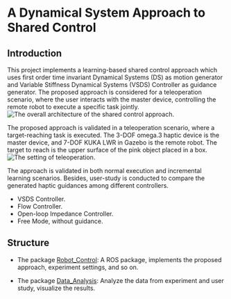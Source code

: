 # A Dynamical System Approach to Shared Control

## Introduction

This project implements a learning-based shared control approach which uses first order time invariant Dynamical Systems (DS) as motion generator and Variable Stiffness Dynamical Systems (VSDS) Controller as guidance generator. The proposed approach is considered for a teleoperation scenario, where the user interacts with the master device, controlling the remote robot to execute a specific task jointly. ![The overall architecture of the shared control approach](https://github.com/xhtsansiro/Shared_Control/blob/main/pics/Architecture_VSDS.png).

The proposed approach is validated in a teleoperation scenario, where a target-reaching task is executed. The 3-DOF omega.3 haptic device is the master device, and 7-DOF KUKA LWR in Gazebo is the remote robot. The target to reach is the upper surface of the pink object placed in a box. ![The setting of teleoperation](https://github.com/xhtsansiro/Shared_Control/blob/main/pics/teleoperation.png).

The approach is validated in both normal execution and incremental learning scenarios. Besides, user-study is conducted to compare the generated haptic guidances among different controllers. 
* VSDS Controller.
* Flow Controller. 
* Open-loop Impedance Controller. 
* Free Mode, without guidance.

## Structure

* The package [Robot_Control](Robot_Control/): A ROS package, implements the proposed approach, experiment settings, and so on.

* The package [Data_Analysis](Data_Analysis/): Analyze the data from experiment and user study, visualize the results.



